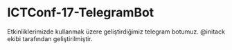 # ICTConf-17-TelegramBot
Etkinliklerimizde kullanmak üzere geliştirdiğimiz telegram botumuz. 
@initack ekibi tarafından geliştirilmiştir.

